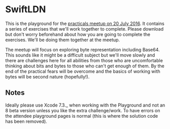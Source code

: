 # SwiftLDN
This is the playground for the [practicals meetup on 20 July 2016](http://www.meetup.com/swiftlondon/events/232251726/). It contains a series of exercises that we'll work together to complete. Please download but don't worry beforehand about how you are going to complete the exercises. We'll be doing them together at the meetup.

The meetup will focus on exploring byte representation including Base64. This sounds like it might be a difficult subject but we'll move slowly and there are challenges here for all abilities from those who are uncomfortable thinking about bits and bytes to those who can't get enough of them. By the end of the practical fears will be overcome and the basics of working with bytes will be second nature (hopefully!).

## Notes
Ideally please use Xcode 7.3._ when working with the Playground and not an 8 beta version unless you like the extra challenge/work. To have errors on the attendee playground pages is normal (this is where the solution code has been removed).
